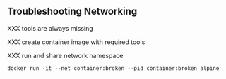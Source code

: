 ## Troubleshooting Networking

XXX tools are always missing

XXX create container image with required tools

XXX run and share network namespace

```
docker run -it --net container:broken --pid container:broken alpine
```